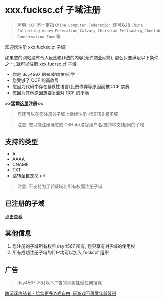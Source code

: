 # xxx.fucksc.cf 子域注册

> 声明: `CCF` 不一定指 `China Computer Federation`, 还可以指 `China Collecting-money Federation`, `Calvary Christian Fellowship`, `Cheetah Conservation Fund` 等

欢迎您注册 xxx.fucksc.cf 子域!

如果您的网站没有令人反感和非法的内容(允许商业网站), 那么只要满足以下条件之一, 就可以注册 xxx.fucksc.cf 子域

- 您是 dsy4567 的亲戚/朋友/同学
- 您受够了 CCF 的高收费
- 您因为代码中存在暴戾性语言/比赛作弊等原因而被 CCF 禁赛
- 您因为其他原因想要发泄对 CCF 的不满

**>>猛戳[这里](https://github.com/fuckccf/fuckccf.github.io/issues/new/choose)注册<<**

> 您还可以在您注册的子域上继续注册 456789 级子域

> 注意: 您只能注册与您的 GitHub/洛谷用户名(支持中文)相同的子域

## 支持的类型

- A
- AAAA
- CNAME
- TXT
- 跳转至自定义 url

> 注意: 不支持为了验证域名所有权而注册子域

## 已注册的子域

[点击查看](reg.md)

## 其他信息

1. 您注册的子域所有权归 dsy4567 所有, 您只享有对子域的使用权
2. 所有成功注册子域的用户均可以加入 fuckccf 组织

## 广告

> dsy4567 不对以下广告的真实性做任何担保

[防沉迷终结者 - 给您更多游戏自由, 玩游戏不再受年龄限制](https://fcm.dsy4567.cf/)
